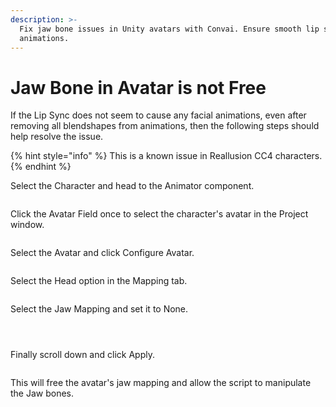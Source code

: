 ```yaml
---
description: >-
  Fix jaw bone issues in Unity avatars with Convai. Ensure smooth lip sync and
  animations.
---
```


# Jaw Bone in Avatar is not Free

If the Lip Sync does not seem to cause any facial animations, even after removing all blendshapes from animations, then the following steps should help resolve the issue.

{% hint style="info" %}
This is a known issue in Reallusion CC4 characters.
{% endhint %}

Select the Character and head to the Animator component.

<figure><img src="../../../.gitbook/assets/image (260).png" alt=""><figcaption></figcaption></figure>

Click the Avatar Field once to select the character's avatar in the Project window.

<figure><img src="../../../.gitbook/assets/image (261).png" alt=""><figcaption></figcaption></figure>

Select the Avatar and click Configure Avatar.

<figure><img src="../../../.gitbook/assets/image (263).png" alt=""><figcaption></figcaption></figure>

Select the Head option in the Mapping tab.

<figure><img src="../../../.gitbook/assets/image (265).png" alt=""><figcaption></figcaption></figure>

Select the Jaw Mapping and set it to None.

<figure><img src="../../../.gitbook/assets/image (267).png" alt=""><figcaption></figcaption></figure>

<figure><img src="../../../.gitbook/assets/image (268).png" alt=""><figcaption></figcaption></figure>

<figure><img src="../../../.gitbook/assets/image (269).png" alt=""><figcaption></figcaption></figure>

Finally scroll down and click Apply.

<figure><img src="../../../.gitbook/assets/image (270).png" alt=""><figcaption></figcaption></figure>

This will free the avatar's jaw mapping and allow the script to manipulate the Jaw bones.
